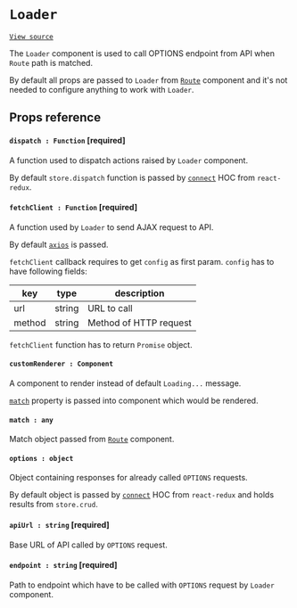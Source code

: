 # `Loader`
[`View source`](../../src/Loader.js)

The `Loader` component is used to call OPTIONS endpoint from API when `Route` path is matched.

By default all props are passed to `Loader` from [`Route`](route.md) component and it's
not needed to configure anything to work with `Loader`.

## Props reference

#### `dispatch : Function` [required]

A function used to dispatch actions raised by `Loader` component.

By default `store.dispatch` function is passed by
[`connect`](https://github.com/reactjs/react-redux/blob/master/docs/api.md#connectmapstatetoprops-mapdispatchtoprops-mergeprops-options)
HOC from `react-redux`.

#### `fetchClient : Function` [required]

A function used by `Loader` to send AJAX request to API.

By default [`axios`](https://github.com/axios/axios#axios-api) is passed.

`fetchClient` callback requires to get `config` as first param. `config` has to have following fields:

| key | type | description |
|---|---|---|
| url | string | URL to call |
| method | string | Method of HTTP request |

`fetchClient` function has to return `Promise` object.

#### `customRenderer : Component`

A component to render instead of default `Loading...` message.

[`match`](#match--any) property is passed into component which would be rendered.

#### `match : any`

Match object passed from [`Route`](./route.md) component.

#### `options : object`

Object containing responses for already called `OPTIONS` requests.

By default object is passed by
[`connect`](https://github.com/reactjs/react-redux/blob/master/docs/api.md#connectmapstatetoprops-mapdispatchtoprops-mergeprops-options)
HOC from `react-redux` and holds results from `store.crud`.

#### `apiUrl : string` [required]

Base URL of API called by `OPTIONS` request.

#### `endpoint : string` [required]

Path to endpoint which have to be called with `OPTIONS` request by `Loader` component.
